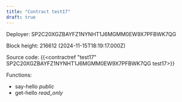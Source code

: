 ```yaml
---
title: "Contract test17"
draft: true
---
```

Deployer: SP2C20XGZBAYFZ1NYNHT1J6MGMM0EW9X7PFBWK7QG


 



Block height: 216612 (2024-11-15T18:19:17.000Z)

Source code: {{<contractref "test17" SP2C20XGZBAYFZ1NYNHT1J6MGMM0EW9X7PFBWK7QG test17>}}

Functions:

* say-hello _public_
* get-hello _read_only_
